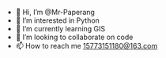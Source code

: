 - 👋 Hi, I’m @Mr-Paperang
- 👀 I’m interested in Python
- 🌱 I’m currently learning GIS
- 💞️ I’m looking to collaborate on code
- 📫 How to reach me 15773151180@163.com

<!---
Mr-Paperang/Mr-Paperang is a ✨ special ✨ repository because its `README.md` (this file) appears on your GitHub profile.
You can click the Preview link to take a look at your changes.
--->
